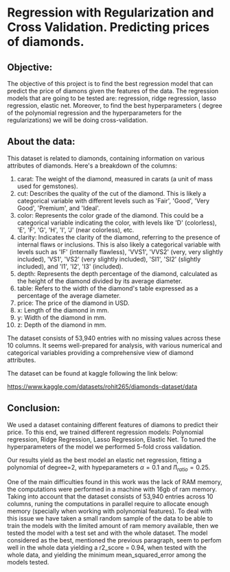 # Regression with Regularization and Cross Validation. Predicting prices of diamonds.

## Objective:
The objective of this project is to find the best regression model that can predict the price of diamons given the features of the data. The regression models that are going to be tested are: regression, ridge regression, lasso regression, elastic net. Moreover, to find the best hyperparameters ( degree of the polynomial regression and the hyperparameters for the regularizations) we will be doing cross-validation.

## About the data:
This dataset is related to diamonds, containing information on various attributes of diamonds. Here's a breakdown of the columns:
1. carat: The weight of the diamond, measured in carats (a unit of mass used for gemstones).
2. cut: Describes the quality of the cut of the diamond. This is likely a categorical variable with different levels such as 'Fair', 'Good', 'Very Good', 'Premium', and 'Ideal'.
3. color: Represents the color grade of the diamond. This could be a categorical variable indicating the color, with levels like 'D' (colorless), 'E', 'F', 'G', 'H', 'I', 'J' (near colorless), etc.
4. clarity: Indicates the clarity of the diamond, referring to the presence of internal flaws or inclusions. This is also likely a categorical variable with levels such as 'IF' (internally flawless), 'VVS1', 'VVS2' (very, very slightly included), 'VS1', 'VS2' (very slightly included), 'SI1', 'SI2' (slightly included), and 'I1', 'I2', 'I3' (included).
5. depth: Represents the depth percentage of the diamond, calculated as the height of the diamond divided by its average diameter.
6. table: Refers to the width of the diamond's table expressed as a percentage of the average diameter.
7. price: The price of the diamond in USD.
8. x: Length of the diamond in mm.
9. y: Width of the diamond in mm.
10. z: Depth of the diamond in mm.

The dataset consists of 53,940 entries with no missing values across these 10 columns. It seems well-prepared for analysis, with various numerical and categorical variables providing a comprehensive view of diamond attributes. 

The dataset can be found at kaggle following the link below:

https://www.kaggle.com/datasets/rohit265/diamonds-dataset/data


## Conclusion:
We used a dataset containing different features of diamons to predict their price. To this end, we trained different regression models: Polynomial regression, Ridge Regression, Lasso Regression, Elastic Net. To tuned the hyperparameters of the model we performed 5-fold cross validation. 

Our results yield as the best model an elastic net regression, fitting a polynomial of degree=2, with hypeparameters $\alpha = 0.1$ and $l1_{ratio} = 0.25$. 

One of the main difficulties found in this work was the lack of RAM memory, the computations were performed in a machine with 16gb of ram memory. Taking into account that the dataset consists of 53,940 entries across 10 columns, runing the computations in parallel require to allocate enough memory (specially when working with polynomial features). To deal with this issue we have taken a small random sample of the data to be able to train the models with the limited amount of ram memory available, then we tested the model with a test set and with the whole dataset. The model considered as the best, mentioned the previous paragraph, seem to perfom well in the whole data yielding a r2_score = 0.94, when tested with the whole data, and yielding the minimum mean_squared_error among the models tested.
